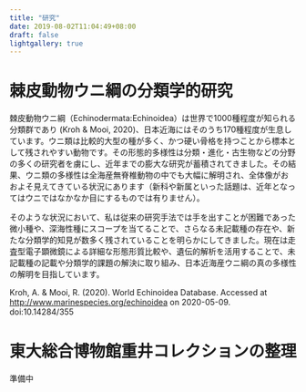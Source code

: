 ```yaml
---
title: "研究"
date: 2019-08-02T11:04:49+08:00
draft: false
lightgallery: true
---
```


# 棘皮動物ウニ綱の分類学的研究

棘皮動物ウニ綱（Echinodermata:Echinoidea）は世界で1000種程度が知られる分類群であり (Kroh & Mooi, 2020)、日本近海にはそのうち170種程度が生息しています。ウニ類は比較的大型の種が多く、かつ硬い骨格を持つことから標本として残されやすい動物です。その形態的多様性は分類・進化・古生物などの分野の多くの研究者を虜にし、近年までの膨大な研究が蓄積されてきました。その結果、ウニ類の多様性は全海産無脊椎動物の中でも大幅に解明され、全体像がおおよそ見えてきている状況にあります（新科や新属といった話題は、近年となってはウニではなかなか目にするものでは有りません）。

そのような状況において、私は従来の研究手法では手を出すことが困難であった微小種や、深海性種にスコープを当てることで、さらなる未記載種の存在や、新たな分類学的知見が数多く残されていることを明らかにしてきました。現在は走査型電子顕微鏡による詳細な形態形質比較や、遺伝的解析を活用することで、未記載種の記載や分類学的課題の解決に取り組み、日本近海産ウニ綱の真の多様性の解明を目指しています。

Kroh, A. & Mooi, R. (2020). World Echinoidea Database. Accessed at http://www.marinespecies.org/echinoidea on 2020-05-09. doi:10.14284/355

# 東大総合博物館重井コレクションの整理
準備中
